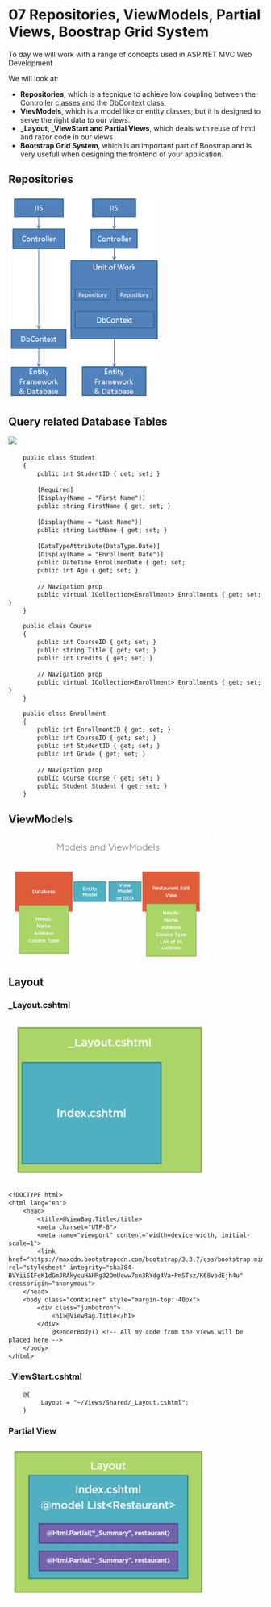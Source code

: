 # 07 Repositories, ViewModels, Partial Views, Boostrap Grid System

To day we will work with a range of concepts used in ASP.NET MVC Web Development

We will look at:

* **Repositories**, which is a tecnique to achieve low coupling between the Controller classes and the DbContext class.
* **VievModels**, which is a model like or entity classes, but it is designed to serve the right data to our views.
* **_Layout, _ViewStart and Partial Views**, which deals with reuse of hmtl and razor code in our views
* **Bootstrap Grid System**, which is an important part of Boostrap and is very usefull when designing the frontend of your application.


## Repositories
<img src="https://github.com/keacore/07_RepositoriesViewModels/blob/master/Materials/img/Repository.png" width="300">

## Query related Database Tables
<img src="https://github.com/keacore/04_Entity_Framework/blob/master/Materials/data-model-diagram.png" width="500">

````CSharp  
    public class Student
    {
        public int StudentID { get; set; }
        
        [Required]
        [Display(Name = "First Name")]
        public string FirstName { get; set; }
        
        [Display(Name = "Last Name")]
        public string LastName { get; set; }
        
        [DataTypeAttribute(DataType.Date)]
        [Display(Name = "Enrollment Date")]
        public DateTime EnrollmenDate { get; set;
        public int Age { get; set; }

        // Navigation prop
        public virtual ICollection<Enrollment> Enrollments { get; set; }
    }
````   

````CSharp    
    public class Course
    {
        public int CourseID { get; set; }
        public string Title { get; set; }
        public int Credits { get; set; }
        
        // Navigation prop
        public virtual ICollection<Enrollment> Enrollments { get; set; }
    }
````    

````CSharp    
    public class Enrollment
    {
        public int EnrollmentID { get; set; }
        public int CourseID { get; set; }
        public int StudentID { get; set; }
        public int Grade { get; set; }

        // Navigation prop
        public Course Course { get; set; }
        public Student Student { get; set; }
    }
````    





## ViewModels
<img src="https://github.com/keacore/07_RepositoriesViewModels/blob/master/Materials/img/ViewModel.png" width="400">


## Layout
### _Layout.cshtml
<img src="https://github.com/keacore/07_RepositoriesViewModels/blob/master/Materials/img/_Layout.png" width="400">    

````Razor    
<!DOCTYPE html>
<html lang="en">
    <head>
        <title>@ViewBag.Title</title>
        <meta charset="UTF-8">
        <meta name="viewport" content="width=device-width, initial-scale=1">
        <link href="https://maxcdn.bootstrapcdn.com/bootstrap/3.3.7/css/bootstrap.min.css" rel="stylesheet" integrity="sha384-BVYiiSIFeK1dGmJRAkycuHAHRg32OmUcww7on3RYdg4Va+PmSTsz/K68vbdEjh4u" crossorigin="anonymous">
    </head>
    <body class="container" style="margin-top: 40px">
        <div class="jumbotron">
            <h1>@ViewBag.Title</h1>
        </div>
            @RenderBody() <!-- All my code from the views will be placed here -->
    </body>
</html>
````   


### _ViewStart.cshtml      
    
````CSharp
    @{
         Layout = "~/Views/Shared/_Layout.cshtml";
    }
````   

### Partial View
<img src="https://github.com/keacore/07_RepositoriesViewModels/blob/master/Materials/img/Partial.png" width="400"> 
